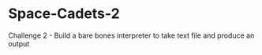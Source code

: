 # Space-Cadets-2
Challenge 2 - Build a bare bones interpreter to take text file and produce an output

